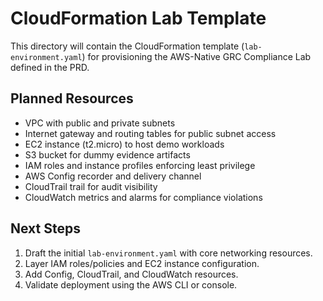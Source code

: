 # CloudFormation Lab Template

This directory will contain the CloudFormation template (`lab-environment.yaml`) for provisioning the AWS-Native GRC Compliance Lab defined in the PRD.

## Planned Resources

- VPC with public and private subnets
- Internet gateway and routing tables for public subnet access
- EC2 instance (t2.micro) to host demo workloads
- S3 bucket for dummy evidence artifacts
- IAM roles and instance profiles enforcing least privilege
- AWS Config recorder and delivery channel
- CloudTrail trail for audit visibility
- CloudWatch metrics and alarms for compliance violations

## Next Steps

1. Draft the initial `lab-environment.yaml` with core networking resources.
2. Layer IAM roles/policies and EC2 instance configuration.
3. Add Config, CloudTrail, and CloudWatch resources.
4. Validate deployment using the AWS CLI or console.
